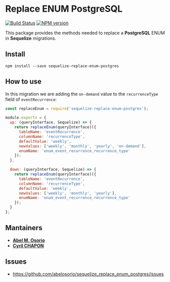 # Replace ENUM PostgreSQL

[![Build Status](https://travis-ci.org/abelosorio/sequelize_replace_enum_postgres.svg?branch=master)](https://travis-ci.org/abelosorio/sequelize_replace_enum_postgres) [![NPM version](https://img.shields.io/npm/v/sequelize-replace-enum-postgres.svg)](https://www.npmjs.com/package/sequelize-replace-enum-postgres)

This package provides the methods needed to replace a **PostgreSQL** ENUM in **Sequelize** migrations.

## Install

```
npm install --save sequelize-replace-enum-postgres
```

## How to use

In this migration we are adding the `on-demand` value to the `recurrenceType` field of `eventRecurrence`:

```js
const replaceEnum = require('sequelize-replace-enum-postgres');

module.exports = {
  up: (queryInterface, Sequelize) => {
    return replaceEnum(queryInterface)({
      tableName: 'eventRecurrence',
      columnName: 'recurrenceType',
      defaultValue: 'weekly',
      newValues: ['weekly', 'monthly', 'yearly', 'on-demand'],
      enumName: 'enum_event_recurrence_recurrence_type'
    });
  },

  down: (queryInterface, Sequelize) => {
    return replaceEnum(queryInterface)({
      tableName: 'eventRecurrence',
      columnName: 'recurrenceType',
      defaultValue: 'weekly',
      newValues: ['weekly', 'monthly', 'yearly'],
      enumName: 'enum_event_recurrence_recurrence_type'
    });
  }
};
```

## Mantainers

  * **[Abel M. Osorio](https://github.com/abelosorio)**
  * **[Cyril CHAPON](https://github.com/cyrilchapon)**

## Issues

  * https://github.com/abelosorio/sequelize_replace_enum_postgres/issues

